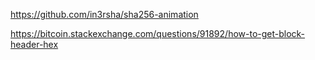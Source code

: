 https://github.com/in3rsha/sha256-animation


https://bitcoin.stackexchange.com/questions/91892/how-to-get-block-header-hex
